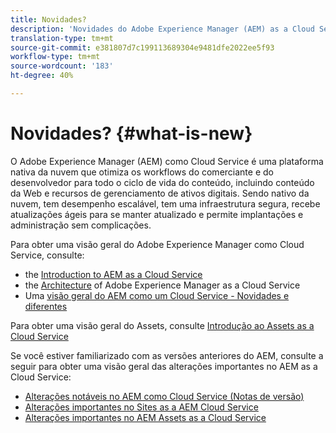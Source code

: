 ```yaml
---
title: Novidades?
description: 'Novidades do Adobe Experience Manager (AEM) as a Cloud Service. '
translation-type: tm+mt
source-git-commit: e381807d7c199113689304e9481dfe2022ee5f93
workflow-type: tm+mt
source-wordcount: '183'
ht-degree: 40%

---
```



# Novidades? {#what-is-new}

<!-- For the pre-release of Adobe Experience Manager (AEM) as a Cloud Service everything is new. -->

O Adobe Experience Manager (AEM) como Cloud Service é uma plataforma nativa da nuvem que otimiza os workflows do comerciante e do desenvolvedor para todo o ciclo de vida do conteúdo, incluindo conteúdo da Web e recursos de gerenciamento de ativos digitais. Sendo nativo da nuvem, tem desempenho escalável, tem uma infraestrutura segura, recebe atualizações ágeis para se manter atualizado e permite implantações e administração sem complicações.

Para obter uma visão geral do Adobe Experience Manager como Cloud Service, consulte:
* the [Introduction to AEM as a Cloud Service](/help/overview/introduction.md)
* the [Architecture](/help/core-concepts/architecture.md) of Adobe Experience Manager as a Cloud Service
* Uma [visão geral do AEM como um Cloud Service - Novidades e diferentes](/help/overview/what-is-new-and-different.md)

<!-- Please link to introduction or what's new of Sites. -->

Para obter uma visão geral do Assets, consulte [Introdução ao Assets as a Cloud Service](/help/assets/overview.md)

Se você estiver familiarizado com as versões anteriores do AEM, consulte a seguir para obter uma visão geral das alterações importantes no AEM as a Cloud Service:

* [Alterações notáveis no AEM como Cloud Service (Notas de versão)](/help/release-notes/aem-cloud-changes.md)
* [Alterações importantes no Sites as a AEM Cloud Service](/help/sites-cloud/sites-cloud-changes.md)
* [Alterações importantes no AEM Assets as a Cloud Service](/help/assets/assets-cloud-changes.md)
